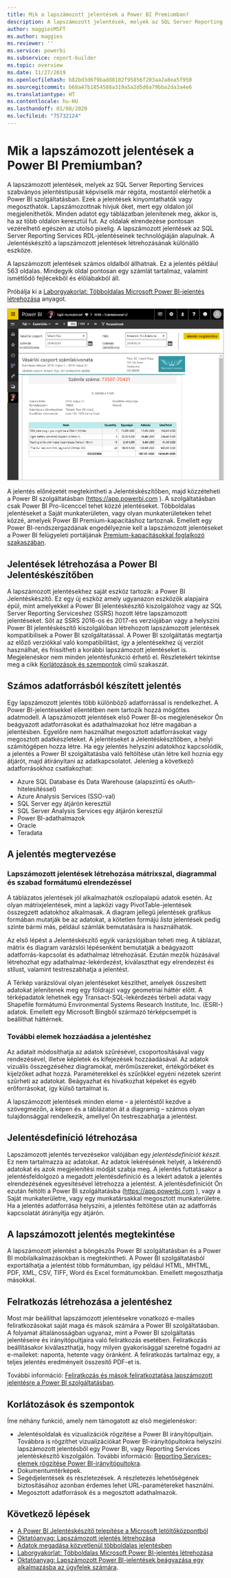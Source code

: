 ```yaml
---
title: Mik a lapszámozott jelentések a Power BI Premiumban?
description: A lapszámozott jelentések, melyek az SQL Server Reporting Services szabványos jelentéstípusát képviselik már régóta, mostantól elérhetők a Power BI szolgáltatásban. Ezek a jelentések kinyomtathatók vagy megoszthatók. Elrendezésük pontosan vezérelhető. Minden adatot egy táblázatban jelenítenek meg, akkor is, ha az több oldalon keresztül fut.
author: maggiesMSFT
ms.author: maggies
ms.reviewer: ''
ms.service: powerbi
ms.subservice: report-builder
ms.topic: overview
ms.date: 11/27/2019
ms.openlocfilehash: b82bd3d6f9badd8102f95856f203aa2a8ea5f950
ms.sourcegitcommit: b68a47b1854588a319a5a2d5d6a79bba2da3a4e6
ms.translationtype: HT
ms.contentlocale: hu-HU
ms.lasthandoff: 01/08/2020
ms.locfileid: "75732124"
---
```

# <a name="what-are-paginated-reports-in-power-bi-premium"></a>Mik a lapszámozott jelentések a Power BI Premiumban?

A lapszámozott jelentések, melyek az SQL Server Reporting Services szabványos jelentéstípusát képviselik már régóta, mostantól elérhetők a Power BI szolgáltatásban. Ezek a jelentések kinyomtathatók vagy megoszthatók. Lapszámozottnak hívjuk őket, mert egy oldalon jól megjeleníthetők. Minden adatot egy táblázatban jelenítenek meg, akkor is, ha az több oldalon keresztül fut. Az oldalak elrendezése pontosan vezérelhető egészen az utolsó pixelig. A lapszámozott jelentések az SQL Server Reporting Services RDL-jelentéseinek technológiáján alapulnak. A Jelentéskészítő a lapszámozott jelentések létrehozásának különálló eszköze. 

A lapszámozott jelentések számos oldalból állhatnak. Ez a jelentés például 563 oldalas. Mindegyik oldal pontosan egy számlát tartalmaz, valamint ismétlődő fejlécekből és élőlábakból áll.

Próbálja ki a [Laborgyakorlat: Többoldalas Microsoft Power BI-jelentés létrehozása](https://www.microsoft.com/handsonlabs/selfpacedlabs/details/SQ00208) anyagot.

![Lapszámozott](media/paginated-reports-report-builder-power-bi/power-bi-paginated-wwi-report-page.png)

A jelentés előnézetét megtekintheti a Jelentéskészítőben, majd közzéteheti a Power BI szolgáltatásban (https://app.powerbi.com ). A szolgáltatásban csak Power BI Pro-licenccel tehet közzé jelentéseket. Többoldalas jelentéseket a Saját munkaterületen, vagy olyan munkaterületeken tehet közzé, amelyek Power BI Premium-kapacitáshoz tartoznak. Emellett egy Power BI-rendszergazdának engedélyeznie kell a lapszámozott jelentéseket a Power BI felügyeleti portáljának [Premium-kapacitásokkal foglalkozó szakaszában](service-admin-premium-workloads.md#paginated-reports). 

## <a name="create-reports-in-power-bi-report-builder"></a>Jelentések létrehozása a Power BI Jelentéskészítőben

A lapszámozott jelentésekhez saját eszköz tartozik: a Power BI Jelentéskészítő. Ez egy új eszköz amely ugyanazon eszközök alapjaira épül, mint amelyekkel a Power BI jelentéskészítő kiszolgálóhoz vagy az SQL Server Reporting Serviceshez (SSRS) hozott létre lapszámozott jelentéseket. Sőt az SSRS 2016-os és 2017-es verziójában vagy a helyszíni Power BI jelentéskészítő kiszolgálóban létrehozott lapszámozott jelentések kompatibilisek a Power BI szolgáltatással. A Power BI szolgáltatás megtartja az előző verziókkal való kompatibilitást, így a jelentésekhez új verziót használhat, és frissítheti a korábbi lapszámozott jelentéseket is. Megjelenéskor nem minden jelentésfunkció érhető el. Részletekért tekintse meg a cikk [Korlátozások és szempontok](#limitations-and-considerations) című szakaszát.
     
## <a name="report-from-a-variety-of-data-sources"></a>Számos adatforrásból készített jelentés

Egy lapszámozott jelentés több különböző adatforrással is rendelkezhet. A Power BI-jelentésekkel ellentétben nem tartozik hozzá mögöttes adatmodell. A lapszámozott jelentések első Power BI-os megjelenésekor Ön beágyazott adatforrásokat és adathalmazokat hoz létre magában a jelentésben. Egyelőre nem használhat megosztott adatforrásokat vagy megosztott adatkészleteket. A jelentéseket a Jelentéskészítőben, a helyi számítógépen hozza létre. Ha egy jelentés helyszíni adatokhoz kapcsolódik, a jelentés a Power BI szolgáltatásba való feltöltése után létre kell hoznia egy átjárót, majd átirányítani az adatkapcsolatot. Jelenleg a következő adatforrásokhoz csatlakozhat:

- Azure SQL Database és Data Warehouse (alapszintű és oAuth-hitelesítéssel)
- Azure Analysis Services (SSO-val)
- SQL Server egy átjárón keresztül
- SQL Server Analysis Services egy átjárón keresztül
- Power BI-adathalmazok
- Oracle
- Teradata

## <a name="design-your-report"></a>A jelentés megtervezése  

### <a name="create-paginated-reports-with-matrix-chart-and-free-form-layouts"></a>Lapszámozott jelentések létrehozása mátrixszal, diagrammal és szabad formátumú elrendezéssel

A táblázatos jelentések jól alkalmazhatók oszlopalapú adatok esetén. Az olyan mátrixjelentések, mint a lapközi vagy PivotTable-jelentések összegzett adatokhoz alkalmasak. A diagram jellegű jelentések grafikus formában mutatják be az adatokat, a kötetlen formájú *lista* jelentések pedig szinte bármi más, például számlák bemutatására is használhatók. 
  
Az első lépést a Jelentéskészítő egyik varázslójában teheti meg. A táblázat, mátrix és diagram varázslói lépésenként bemutatják a beágyazott adatforrás-kapcsolat és adathalmaz létrehozását. Ezután mezők húzásával létrehozhat egy adathalmaz-lekérdezést, kiválaszthat egy elrendezést és stílust, valamint testreszabhatja a jelentést.  
  
A Térkép varázslóval olyan jelentéseket készíthet, amelyek összesített adatokat jelenítenek meg egy földrajzi vagy geometriai háttér előtt. A térképadatok lehetnek egy Transact-SQL-lekérdezés térbeli adatai vagy Shapefile formátumú Environmental Systems Research Institute, Inc. (ESRI-) adatok. Emellett egy Microsoft Bingből származó térképcsempét is beállíthat háttérnek.  

### <a name="add-more-to-your-report"></a>További elemek hozzáadása a jelentéshez

Az adatait módosíthatja az adatok szűrésével, csoportosításával vagy rendezésével, illetve képletek és kifejezések hozzáadásával. Az adatok vizuális összegzéséhez diagramokat, mérőműszereket, értékgörbéket és kijelzőket adhat hozzá.  Paraméterekkel és szűrőkkel egyéni nézetek szerint szűrheti az adatokat. Beágyazhat és hivatkozhat képeket és egyéb erőforrásokat, így külső tartalmat is.  

A lapszámozott jelentések minden eleme – a jelentéstől kezdve a szövegmezőn, a képen és a táblázaton át a diagramig – számos olyan tulajdonsággal rendelkezik, amellyel Ön testreszabhatja a jelentést.

## <a name="creating-a-report-definition"></a>Jelentésdefiníció létrehozása

Lapszámozott jelentés tervezésekor valójában egy *jelentésdefiníciót készít*. Ez nem tartalmazza az adatokat. Az adatok lekérésének helyét, a lekérendő adatokat és azok megjelenítési módját szabja meg. A jelentés futtatásakor a jelentésfeldolgozó a megadott jelentésdefiníció és a lekért adatok a jelentés elrendezésének egyesítésével létrehozza a jelentést. A jelentésdefiníciót Ön ezután feltölti a Power BI szolgáltatásba (https://app.powerbi.com ), vagy a Saját munkaterületre, vagy egy munkatársakkal megosztott munkaterületre. Ha a jelentés adatforrása helyszíni, a jelentés feltöltése után az adatforrás kapcsolatát átirányítja egy átjárón. 

## <a name="view-your-paginated-report"></a>A lapszámozott jelentés megtekintése
A lapszámozott jelentést a böngészős Power BI szolgáltatásban és a Power BI mobilalkalmazásokban is megtekintheti. A Power BI szolgáltatásból exportálhatja a jelentést több formátumban, így például HTML, MHTML, PDF, XML, CSV, TIFF, Word és Excel formátumokban. Emellett megoszthatja másokkal.  

## <a name="create-a-subscription-to-your-report"></a>Felratkozás létrehozása a jelentéshez

Most már beállíthat lapszámozott jelentésekre vonatkozó e-mailes feliratkozásokat saját maga és mások számára a Power BI szolgáltatásban. A folyamat általánosságban ugyanaz, mint a Power BI szolgáltatás jelentéseire és irányítópultjaira való feliratkozás esetében. Feliratkozás beállításakor kiválaszthatja, hogy milyen gyakorisággal szeretné fogadni az e-maileket: naponta, hetente vagy óránként. A feliratkozás tartalmaz egy, a teljes jelentés eredményeit összesítő PDF-et is.

További információ: [Feliratkozás és mások feliratkoztatása lapszámozott jelentésre a Power BI szolgáltatásban](consumer/paginated-reports-subscriptions.md). 

## <a name="limitations-and-considerations"></a>Korlátozások és szempontok

Íme néhány funkció, amely nem támogatott az első megjelenéskor:

- Jelentésoldalak és vizualizációk rögzítése a Power BI irányítópultjain. Továbbra is rögzíthet vizualizációkat Power BI-irányítópultokra helyszíni lapszámozott jelentésből egy Power BI, vagy Reporting Services jelentéskészítő kiszolgálón. További információ: [Reporting Services-elemek rögzítése Power BI-irányítópultokra](https://docs.microsoft.com/sql/reporting-services/pin-reporting-services-items-to-power-bi-dashboards).
- Dokumentumtérképek.
- Segédjelentések és részletezések.  A részletezés lehetőségének biztosításához azonban érdemes lehet URL-paramétereket használni.
- Megosztott adatforrások és a megosztott adathalmazok.

 
## <a name="next-steps"></a>Következő lépések

- [A Power BI Jelentéskészítő telepítése a Microsoft letöltőközpontból](https://go.microsoft.com/fwlink/?linkid=2086513)
- [Oktatóanyag: Lapszámozott jelentés létrehozása](paginated-reports-quickstart-aw.md)
- [Adatok megadása közvetlenül többoldalas jelentésben](paginated-reports-enter-data.md)
- [Laborgyakorlat: Többoldalas Microsoft Power BI-jelentés létrehozása](https://www.microsoft.com/handsonlabs/selfpacedlabs/details/SQ00208)
- [Oktatóanyag: Lapszámozott Power BI-jelentések beágyazása egy alkalmazásba az ügyfelek számára](developer/embed-paginated-reports-customers.md).
